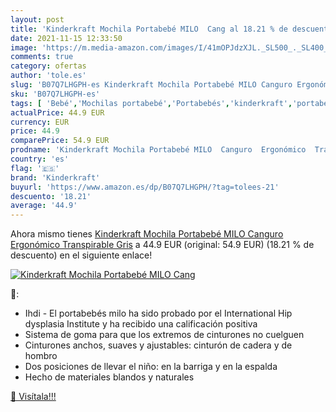```yaml
---
layout: post
title: 'Kinderkraft Mochila Portabebé MILO  Cang al 18.21 % de descuento'
date: 2021-11-15 12:33:50
image: 'https://m.media-amazon.com/images/I/41mOPJdzXJL._SL500_._SL400_.jpg'
comments: true
category: ofertas
author: 'tole.es'
slug: 'B07Q7LHGPH-es Kinderkraft Mochila Portabebé MILO Canguro Ergonómico...'
sku: 'B07Q7LHGPH-es'
tags: [ 'Bebé','Mochilas portabebé','Portabebés','kinderkraft','portabebé', ]
actualPrice: 44.9 EUR
currency: EUR
price: 44.9
comparePrice: 54.9 EUR
prodname: 'Kinderkraft Mochila Portabebé MILO  Canguro  Ergonómico  Transpirable  Gris'
country: 'es'
flag: '🇪🇸'
brand: 'Kinderkraft'
buyurl: 'https://www.amazon.es/dp/B07Q7LHGPH/?tag=tolees-21'
descuento: '18.21'
average: '44.9'
---
```


Ahora mismo tienes [Kinderkraft Mochila Portabebé MILO  Canguro  Ergonómico  Transpirable  Gris](https://www.amazon.es/dp/B07Q7LHGPH/?tag=tolees-21) a 44.9 EUR (original: 54.9 EUR) (18.21 %  de descuento) en el siguiente enlace!

[![Kinderkraft Mochila Portabebé MILO  Cang](https://m.media-amazon.com/images/I/41mOPJdzXJL._SL500_._SL400_.jpg)](https://www.amazon.es/dp/B07Q7LHGPH/?tag=tolees-21)

🔎:

- Ihdi - El portabebés milo ha sido probado por el International Hip dysplasia Institute y ha recibido una calificación positiva
- Sistema de goma para que los extremos de cinturones no cuelguen
- Cinturones anchos, suaves y ajustables: cinturón de cadera y de hombro
- Dos posiciones de llevar el niño: en la barriga y en la espalda
- Hecho de materiales blandos y naturales

[🛒 Visítala!!!](https://www.amazon.es/dp/B07Q7LHGPH/?tag=tolees-21)
